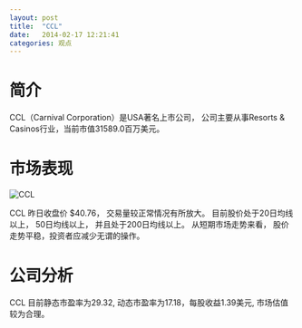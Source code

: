 ```yaml
---
layout: post
title:  "CCL"
date:   2014-02-17 12:21:41
categories: 观点
---
```


# 简介
CCL（Carnival Corporation）是USA著名上市公司，
公司主要从事Resorts & Casinos行业，当前市值31589.0百万美元。

# 市场表现

![CCL](http://finviz.com/chart.ashx?t=CCL&ty=c&ta=1&p=d&s=l)

CCL 昨日收盘价 $40.76，
交易量较正常情况有所放大。
目前股价处于20日均线以上，
50日均线以上，
并且处于200日均线以上。
从短期市场走势来看，
股价走势平稳，投资者应减少无谓的操作。

# 公司分析
CCL 目前静态市盈率为29.32, 动态市盈率为17.18，每股收益1.39美元,
市场估值较为合理。
